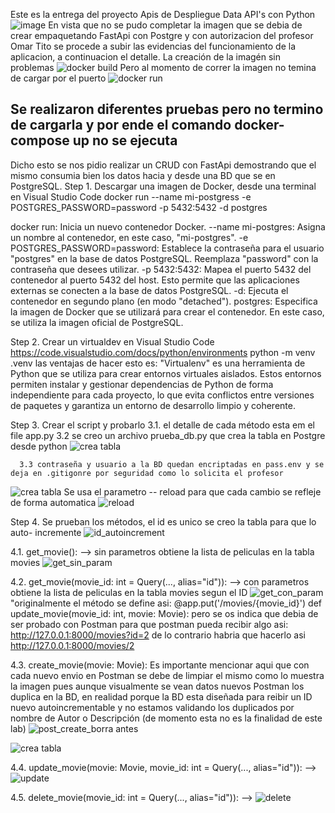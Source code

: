Este es la entrega del proyecto Apis de Despliegue Data API's con Python
![image](https://github.com/CristianAndre2/datapathapis/assets/164831594/19c33aa7-e96b-41d9-ba0d-5b7cdf7879d9)
En vista que no se pudo completar la imagen que se debia de crear empaquetando FastApi con Postgre y con autorizacion del profesor Omar Tito se procede a subir las evidencias del 
funcionamiento de la aplicacion, a continuacion el detalle. 
La creación de la imagén sin problemas
![docker build](https://github.com/CristianAndre2/datapathapis/assets/164831594/a3c6d796-8776-4fcf-9d6c-9b1a76b5be50)
Pero al momento de correr la imagen no temina de cargar por el puerto
![docker run](https://github.com/CristianAndre2/datapathapis/assets/164831594/3a4573c7-3396-4708-bd25-1f899d8deacb)

Se realizaron diferentes pruebas pero no termino de cargarla y por ende el comando docker-compose up no se ejecuta
---------------------------------------------------------------------------------------------------------------------------------------------------------------------------
Dicho esto se nos pidio realizar un CRUD con FastApi demostrando que el mismo consumia bien los datos hacia y desde una BD que se
en PostgreSQL.
 Step 1. Descargar una imagen de Docker, desde una terminal en Visual Studio Code
 docker run --name mi-postgress -e POSTGRES_PASSWORD=password -p 5432:5432 -d postgres
 
docker run: Inicia un nuevo contenedor Docker.
--name mi-postgres: Asigna un nombre al contenedor, en este caso, "mi-postgres".
-e POSTGRES_PASSWORD=password: Establece la contraseña para el usuario "postgres" en la base de datos PostgreSQL. Reemplaza "password" con la contraseña que desees utilizar.
-p 5432:5432: Mapea el puerto 5432 del contenedor al puerto 5432 del host. Esto permite que las aplicaciones externas se conecten a la base de datos PostgreSQL.
-d: Ejecuta el contenedor en segundo plano (en modo "detached").
postgres: Especifica la imagen de Docker que se utilizará para crear el contenedor. En este caso, se utiliza la imagen oficial de PostgreSQL.

Step 2. Crear un virtualdev en Visual Studio Code <https://code.visualstudio.com/docs/python/environments>
python -m venv .venv
las ventajas de hacer esto es: 
"Virtualenv" es una herramienta de Python que se utiliza para crear entornos virtuales aislados. Estos entornos permiten instalar
y gestionar dependencias de Python de forma independiente para cada proyecto, lo que evita conflictos entre versiones de paquetes y 
garantiza un entorno de desarrollo limpio y coherente.

 Step 3. Crear el script y probarlo
      3.1. el detalle de cada método esta em el file app.py
      3.2 se creo un archivo prueba_db.py que crea la tabla en Postgre desde python
![crea tabla](https://github.com/CristianAndre2/datapathapis/assets/164831594/38af7dd2-8399-4751-abe0-63d20b847e00)

      3.3 contraseña y usuario a la BD quedan encriptadas en pass.env y se deja en .gitigonre por seguridad como lo solicita el profesor
![crea tabla](https://github.com/CristianAndre2/datapathapis/assets/164831594/ed7068e8-6d00-457f-b8c2-b317d7572b14)
Se usa el parametro -- reload para que cada cambio se refleje de forma automatica
![reload](https://github.com/CristianAndre2/datapathapis/assets/164831594/9846803c-2832-40cb-8f7e-94167e5f1988)

 Step 4. Se prueban los métodos, el id es unico se creo la tabla para que lo auto- incremente
![id_autoincrement](https://github.com/CristianAndre2/datapathapis/assets/164831594/7093fcc3-7201-4c74-a4cc-c875c38d0932)

 4.1.   get_movie(): --> sin parametros obtiene la lista de peliculas en la tabla movies
![get_sin_param](https://github.com/CristianAndre2/datapathapis/assets/164831594/b7286b60-24e3-4942-867a-8f8093f55daa)

 4.2.   get_movie(movie_id: int = Query(..., alias="id")): --> con parametros obtiene la lista de peliculas en la tabla movies segun el ID
![get_con_param](https://github.com/CristianAndre2/datapathapis/assets/164831594/e36ff64a-1ba3-4763-b6d7-e776bdafc2b7)
  "originalmente el método se define asi: 
                                       @app.put('/movies/{movie_id}')
                                       def update_movie(movie_id: int, movie: Movie):
  pero se os indica que debia de ser probado con Postman 
  para que postman pueda recibir algo asi: http://127.0.0.1:8000/movies?id=2 de lo contrario habria que hacerlo asi http://127.0.0.1:8000/movies/2

  4.3.   create_movie(movie: Movie):
  Es importante mencionar aqui que con cada nuevo envio en Postman se debe de limpiar el mismo como lo muestra la imagen pues aunque visualmente se vean
  datos nuevos Postman los duplica en la BD, en realidad porque la BD esta diseñada para reibir un ID nuevo autoincrementable y no estamos validando los
  duplicados por nombre de Autor o Descripción (de momento esta no es la finalidad de este lab)
  ![post_create_borra antes](https://github.com/CristianAndre2/datapathapis/assets/164831594/d3c74108-058e-4a3d-ab2c-5fed52f15597)
  
  ![crea tabla](https://github.com/CristianAndre2/datapathapis/assets/164831594/087d97e0-7d07-4c33-bc05-129e729763c2)

 4.4.   update_movie(movie: Movie, movie_id: int = Query(..., alias="id")): --> 
 ![update](https://github.com/CristianAndre2/datapathapis/assets/164831594/3a618a3b-2d8a-471f-b3d7-c451b90736fd)

 4.5.   delete_movie(movie_id: int = Query(..., alias="id")): --> 
 ![delete](https://github.com/CristianAndre2/datapathapis/assets/164831594/0a9a081d-648f-4ec0-909c-4fccdbcf431e)

 


